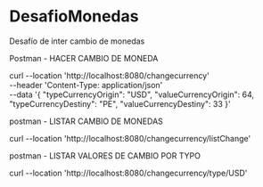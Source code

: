 # DesafioMonedas
Desafío de inter cambio de monedas  


Postman   -   HACER CAMBIO DE MONEDA

curl --location 'http://localhost:8080/changecurrency' \
--header 'Content-Type: application/json' \
--data '{
    "typeCurrencyOrigin": "USD",
    "valueCurrencyOrigin": 64,
    "typeCurrencyDestiny": "PE",
    "valueCurrencyDestiny": 33
}'


postman - LISTAR CAMBIO DE MONEDAS 


curl --location 'http://localhost:8080/changecurrency/listChange'


postman - LISTAR VALORES DE CAMBIO POR TYPO

curl --location 'http://localhost:8080/changecurrency/type/USD'